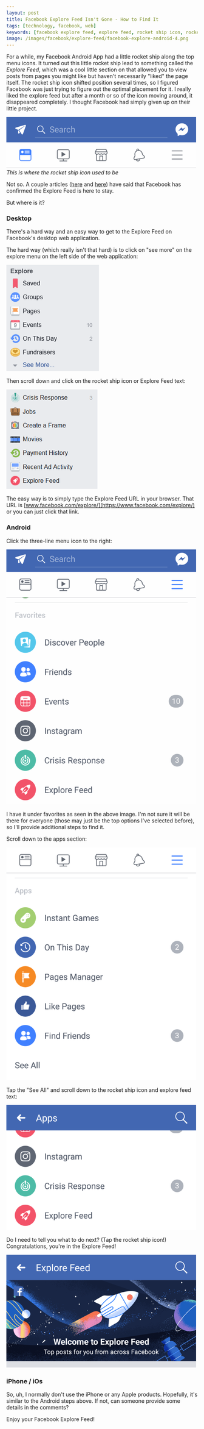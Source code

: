 ```yaml
---
layout: post
title: Facebook Explore Feed Isn't Gone - How to Find It
tags: [technology, facebook, web]
keywords: [facebook explore feed, explore feed, rocket ship icon, rocket ship, icon]
image: /images/facebook/explore-feed/facebook-explore-android-4.png
---
```


For a while, my Facebook Android App had a little rocket ship along the top menu icons. It turned out this little rocket ship lead to something called the *Explore Feed*, which was a cool little section on that allowed you to view posts from pages you might like but haven't necessarily "liked" the page itself. The rocket ship icon shifted position several times, so I figured Facebook was just trying to figure out the optimal placement for it. I really liked the explore feed but after a month or so of the icon moving around, it disappeared completely. I thought Facebook had simply given up on their little project.

![Facebook Android Menu Icons](/images/facebook/explore-feed/facebook-android-menu-icons.png)
*This is where the rocket ship icon used to be*

Not so. A couple articles ([here](https://techcrunch.com/2017/10/18/facebooks-discovery-focused-explore-feed-hits-the-desktop/) and [here](https://9to5mac.com/2017/10/18/facebook-explore-feed/)) have said that Facebook has confirmed the Explore Feed is here to stay.

But where is it?

### Desktop

There's a hard way and an easy way to get to the Explore Feed on Facebook's desktop web application.

The hard way (which really isn't that hard) is to click on "see more" on the explore menu on the left side of the web application:

![Facebook Explore Feed on Desktop](/images/facebook/explore-feed/facebook-explore-desktop-1.png)

Then scroll down and click on the rocket ship icon or Explore Feed text:

![Facebook Explore Feed on Desktop](/images/facebook/explore-feed/facebook-explore-desktop-2.png)

The easy way is to simply type the Explore Feed URL in your browser. That URL is [www.facebook.com/explore/](https://www.facebook.com/explore/) or you can just click that link.

### Android

Click the three-line menu icon to the right:

![Facebook Explore Feed on Android - Step 1](/images/facebook/explore-feed/facebook-explore-android-1.png)

I have it under favorites as seen in the above image. I'm not sure it will be there for everyone (those may just be the top options I've selected before), so I'll provide additional steps to find it.

Scroll down to the apps section:

![Facebook Explore Feed on Android - Step 2](/images/facebook/explore-feed/facebook-explore-android-2.png)

Tap the "See All" and scroll down to the rocket ship icon and explore feed text:

![Facebook Explore Feed on Android - Step 3](/images/facebook/explore-feed/facebook-explore-android-3.png)

Do I need to tell you what to do next? (Tap the rocket ship icon!) Congratulations, you're in the Explore Feed!

![Facebook Explore Feed on Android - Step 4](/images/facebook/explore-feed/facebook-explore-android-4.png)

### iPhone / iOs

So, uh, I normally don't use the iPhone or any Apple products. Hopefully, it's similar to the Android steps above. If not, can someone provide some details in the comments?

Enjoy your Facebook Explore Feed!
